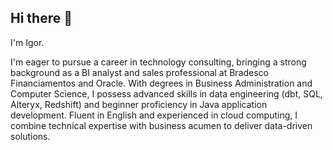 ## Hi there 👋
I'm Igor.

I'm eager to pursue a career in technology consulting, bringing a strong background as a BI analyst and sales professional at Bradesco Financiamentos and Oracle. With degrees in Business Administration and Computer Science, I possess advanced skills in data engineering (dbt, SQL, Alteryx, Redshift) and beginner proficiency in Java application development. Fluent in English and experienced in cloud computing, I combine technical expertise with business acumen to deliver data-driven solutions.


<!--
**Igor-Vilela-Custodio/Igor-Vilela-Custodio** is a ✨ _special_ ✨ repository because its `README.md` (this file) appears on your GitHub profile.

Here are some ideas to get you started:

- 🔭 I’m currently working on ...
- 🌱 I’m currently learning ...
- 👯 I’m looking to collaborate on ...
- 🤔 I’m looking for help with ...
- 💬 Ask me about ...
- 📫 How to reach me: ...
- 😄 Pronouns: ...
- ⚡ Fun fact: ...
-->
